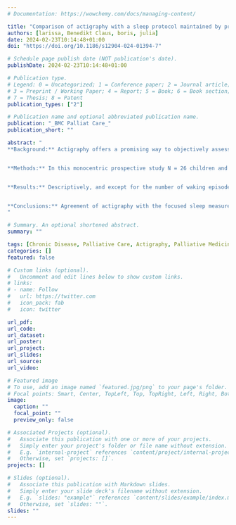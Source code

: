 ```yaml
---
# Documentation: https://wowchemy.com/docs/managing-content/

title: "Comparison of actigraphy with a sleep protocol maintained by professional caregivers and questionnaire-based parental judgment in children and adolescents with life-limiting conditions"
authors: [larissa, Benedikt Claus, boris, julia]
date: 2024-02-23T10:14:48+01:00
doi: "https://doi.org/10.1186/s12904-024-01394-7"

# Schedule page publish date (NOT publication's date).
publishDate: 2024-02-23T10:14:48+01:00

# Publication type.
# Legend: 0 = Uncategorized; 1 = Conference paper; 2 = Journal article;
# 3 = Preprint / Working Paper; 4 = Report; 5 = Book; 6 = Book section;
# 7 = Thesis; 8 = Patent
publication_types: ["2"]

# Publication name and optional abbreviated publication name.
publication: "_BMC Palliat Care_"
publication_short: ""

abstract: "
**Background:** Actigraphy offers a promising way to objectively assess pediatric sleep. Aim of the study was investigating the extent to which actigraphy used in children and adolescents with life-limiting conditions is consistent with two other measures of sleep diagnostics.


**Methods:** In this monocentric prospective study N = 26 children and adolescents with life-limiting conditions treated on a pediatric palliative care unit were assessed. For three consecutive nights they wore an actigraph; the 24-hours sleep protocol documented by nurses and the Sleep Screening for Children and Adolescents with Complex Chronic Conditions (SCAC) answered by parents were analyzed. Patient characteristics and the parameters sleep onset, sleep offset, wake after sleep onset (WASO), number of wake phases, total sleep time (TST) and sleep efficiency (SE) were descriptively examined. Percentage bend correlations evaluated the three measures’ concordance.


**Results:** Descriptively, and except for the number of waking episodes, the different measures’ estimations were comparable. Significant correlations existed between actigraphy and the sleep protocol for sleep onset (r = 0.83, p = < 0.001) and sleep offset (r = 0.89, p = < 0.001), between actigraphy and SCAC for SE (r = 0.59, p = 0.02).


**Conclusions:** Agreement of actigraphy with the focused sleep measures seems to be basically given but to varying degrees depending on the considered parameters.
"

# Summary. An optional shortened abstract.
summary: ""

tags: [Chronic Disease, Palliative Care, Actigraphy, Palliative Medicine, Pediatrics,  Diagnostic, Diagnostic Techniques,  Diagnostic Procedures, Sleep]
categories: []
featured: false

# Custom links (optional).
#   Uncomment and edit lines below to show custom links.
# links:
# - name: Follow
#   url: https://twitter.com
#   icon_pack: fab
#   icon: twitter

url_pdf:
url_code:
url_dataset:
url_poster:
url_project:
url_slides:
url_source:
url_video:

# Featured image
# To use, add an image named `featured.jpg/png` to your page's folder. 
# Focal points: Smart, Center, TopLeft, Top, TopRight, Left, Right, BottomLeft, Bottom, BottomRight.
image:
  caption: ""
  focal_point: ""
  preview_only: false

# Associated Projects (optional).
#   Associate this publication with one or more of your projects.
#   Simply enter your project's folder or file name without extension.
#   E.g. `internal-project` references `content/project/internal-project/index.md`.
#   Otherwise, set `projects: []`.
projects: []

# Slides (optional).
#   Associate this publication with Markdown slides.
#   Simply enter your slide deck's filename without extension.
#   E.g. `slides: "example"` references `content/slides/example/index.md`.
#   Otherwise, set `slides: ""`.
slides: ""
---
```

